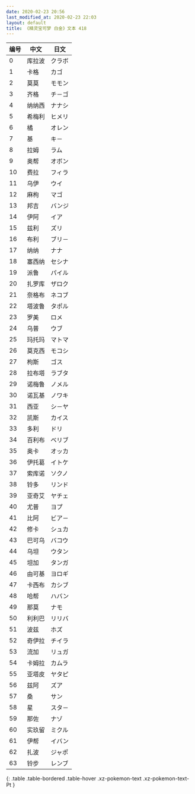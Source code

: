 ```yaml
---
date: 2020-02-23 20:56
last_modified_at: 2020-02-23 22:03
layout: default
title: 《精灵宝可梦 白金》文本 418
---
```

| 编号 | 中文 | 日文 |
| ---- | ---- | ---- |
| 0 | 库拉波 | クラボ |
| 1 | 卡格 | カゴ |
| 2 | 莫莫 | モモン |
| 3 | 齐格 | チ－ゴ |
| 4 | 纳纳西 | ナナシ |
| 5 | 希梅利 | ヒメリ |
| 6 | 橘 | オレン |
| 7 | 基 | キ－ |
| 8 | 拉姆 | ラム |
| 9 | 奥帮 | オボン |
| 10 | 费拉 | フィラ |
| 11 | 乌伊 | ウイ |
| 12 | 麻枸 | マゴ |
| 13 | 邦吉 | バンジ |
| 14 | 伊阿 | イア |
| 15 | 兹利 | ズリ |
| 16 | 布利 | ブリ－ |
| 17 | 纳纳 | ナナ |
| 18 | 塞西纳 | セシナ |
| 19 | 派鲁 | パイル |
| 20 | 扎罗库 | ザロク |
| 21 | 奈格布 | ネコブ |
| 22 | 塔波鲁 | タポル |
| 23 | 罗美 | ロメ |
| 24 | 乌普 | ウブ |
| 25 | 玛托玛 | マトマ |
| 26 | 莫克西 | モコシ |
| 27 | 枸斯 | ゴス |
| 28 | 拉布塔 | ラブタ |
| 29 | 诺梅鲁 | ノメル |
| 30 | 诺瓦基 | ノワキ |
| 31 | 西亚 | シ－ヤ |
| 32 | 凯斯 | カイス |
| 33 | 多利 | ドリ |
| 34 | 百利布 | ベリブ |
| 35 | 奥卡 | オッカ |
| 36 | 伊托葛 | イトケ |
| 37 | 索库诺 | ソクノ |
| 38 | 铃多 | リンド |
| 39 | 亚奇艾 | ヤチェ |
| 40 | 尤普 | ヨプ |
| 41 | 比阿 | ビア－ |
| 42 | 修卡 | シュカ |
| 43 | 巴可乌 | バコウ |
| 44 | 乌坦 | ウタン |
| 45 | 坦加 | タンガ |
| 46 | 由可基 | ヨロギ |
| 47 | 卡西布 | カシブ |
| 48 | 哈帮 | ハバン |
| 49 | 那莫 | ナモ |
| 50 | 利利巴 | リリバ |
| 51 | 波兹 | ホズ |
| 52 | 奇伊拉 | チイラ |
| 53 | 流加 | リュガ |
| 54 | 卡姆拉 | カムラ |
| 55 | 亚塔皮 | ヤタピ |
| 56 | 兹阿 | ズア |
| 57 | 桑 | サン |
| 58 | 星 | スタ－ |
| 59 | 那佐 | ナゾ |
| 60 | 实玖留 | ミクル |
| 61 | 伊帮 | イバン |
| 62 | 扎波 | ジャポ |
| 63 | 铃步 | レンブ |
{: .table .table-bordered .table-hover .xz-pokemon-text .xz-pokemon-text-Pt }